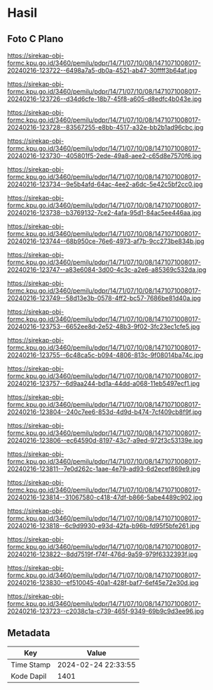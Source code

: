 # Hasil

## Foto C Plano

https://sirekap-obj-formc.kpu.go.id/3460/pemilu/pdpr/14/71/07/10/08/1471071008017-20240216-123722--6498a7a5-db0a-4521-ab47-30ffff3b64af.jpg

https://sirekap-obj-formc.kpu.go.id/3460/pemilu/pdpr/14/71/07/10/08/1471071008017-20240216-123726--d34d6cfe-18b7-45f8-a605-d8edfc4b043e.jpg

https://sirekap-obj-formc.kpu.go.id/3460/pemilu/pdpr/14/71/07/10/08/1471071008017-20240216-123728--83567255-e8bb-4517-a32e-bb2b1ad96cbc.jpg

https://sirekap-obj-formc.kpu.go.id/3460/pemilu/pdpr/14/71/07/10/08/1471071008017-20240216-123730--405801f5-2ede-49a8-aee2-c65d8e7570f6.jpg

https://sirekap-obj-formc.kpu.go.id/3460/pemilu/pdpr/14/71/07/10/08/1471071008017-20240216-123734--9e5b4afd-64ac-4ee2-a6dc-5e42c5bf2cc0.jpg

https://sirekap-obj-formc.kpu.go.id/3460/pemilu/pdpr/14/71/07/10/08/1471071008017-20240216-123738--b3769132-7ce2-4afa-95d1-84ac5ee446aa.jpg

https://sirekap-obj-formc.kpu.go.id/3460/pemilu/pdpr/14/71/07/10/08/1471071008017-20240216-123744--68b950ce-76e6-4973-af7b-9cc273be834b.jpg

https://sirekap-obj-formc.kpu.go.id/3460/pemilu/pdpr/14/71/07/10/08/1471071008017-20240216-123747--a83e6084-3d00-4c3c-a2e6-a85369c532da.jpg

https://sirekap-obj-formc.kpu.go.id/3460/pemilu/pdpr/14/71/07/10/08/1471071008017-20240216-123749--58d13e3b-0578-4ff2-bc57-7686be81d40a.jpg

https://sirekap-obj-formc.kpu.go.id/3460/pemilu/pdpr/14/71/07/10/08/1471071008017-20240216-123753--6652ee8d-2e52-48b3-9f02-3fc23ec1cfe5.jpg

https://sirekap-obj-formc.kpu.go.id/3460/pemilu/pdpr/14/71/07/10/08/1471071008017-20240216-123755--6c48ca5c-b094-4806-813c-9f08014ba74c.jpg

https://sirekap-obj-formc.kpu.go.id/3460/pemilu/pdpr/14/71/07/10/08/1471071008017-20240216-123757--6d9aa244-bd1a-44dd-a068-11eb5497ecf1.jpg

https://sirekap-obj-formc.kpu.go.id/3460/pemilu/pdpr/14/71/07/10/08/1471071008017-20240216-123804--240c7ee6-853d-4d9d-b474-7cf409cb8f9f.jpg

https://sirekap-obj-formc.kpu.go.id/3460/pemilu/pdpr/14/71/07/10/08/1471071008017-20240216-123806--ec64590d-8197-43c7-a9ed-972f3c53139e.jpg

https://sirekap-obj-formc.kpu.go.id/3460/pemilu/pdpr/14/71/07/10/08/1471071008017-20240216-123811--7e0d262c-1aae-4e79-ad93-6d2ecef869e9.jpg

https://sirekap-obj-formc.kpu.go.id/3460/pemilu/pdpr/14/71/07/10/08/1471071008017-20240216-123814--31067580-c418-47df-b866-5abe4489c902.jpg

https://sirekap-obj-formc.kpu.go.id/3460/pemilu/pdpr/14/71/07/10/08/1471071008017-20240216-123818--6c9d9930-e93d-42fa-b96b-fd95f5bfe261.jpg

https://sirekap-obj-formc.kpu.go.id/3460/pemilu/pdpr/14/71/07/10/08/1471071008017-20240216-123822--8dd7519f-f74f-476d-9a59-979f6332393f.jpg

https://sirekap-obj-formc.kpu.go.id/3460/pemilu/pdpr/14/71/07/10/08/1471071008017-20240216-123830--ef510045-40a1-428f-baf7-6ef45e72e30d.jpg

https://sirekap-obj-formc.kpu.go.id/3460/pemilu/pdpr/14/71/07/10/08/1471071008017-20240216-123723--c2038c1a-c739-465f-9349-69b9c9d3ee96.jpg


## Metadata

| Key        | Value               |
| ---------- | ------------------- |
| Time Stamp | 2024-02-24 22:33:55 |
| Kode Dapil | 1401                |



